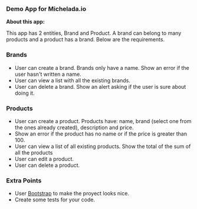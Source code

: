 ### Demo App for Michelada.io

**About this app:**

This app has 2 entities, Brand and Product. A brand can belong to many products and a product has a brand. Below are the requirements.

### Brands

* User can create a brand. Brands only have a name. Show an error if the user hasn't written a name.
* User can view a list with all the existing brands.
* User can delete a brand. Show an alert asking if the user is sure about doing it.

### Products

* User can create a product. Products have: name, brand (select one from the ones already created), description and price.
* Show an error if the product has no name or if the price is greater than 100.
* User can view a list of all existing products. Show the total of the sum of all the products
* User can edit a product.
* User can delete a product.

### Extra Points

* User [Bootstrap](getbootstrap.com/) to make the proyect looks nice.
* Create some tests for your code.
